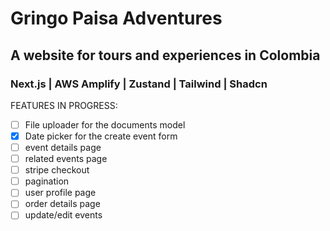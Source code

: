 # Gringo Paisa Adventures

## A website for tours and experiences in Colombia

### Next.js | AWS Amplify | Zustand | Tailwind | Shadcn

FEATURES IN PROGRESS:

- [ ] File uploader for the documents model
- [x] Date picker for the create event form
- [ ] event details page
- [ ] related events page
- [ ] stripe checkout
- [ ] pagination
- [ ] user profile page
- [ ] order details page
- [ ] update/edit events
